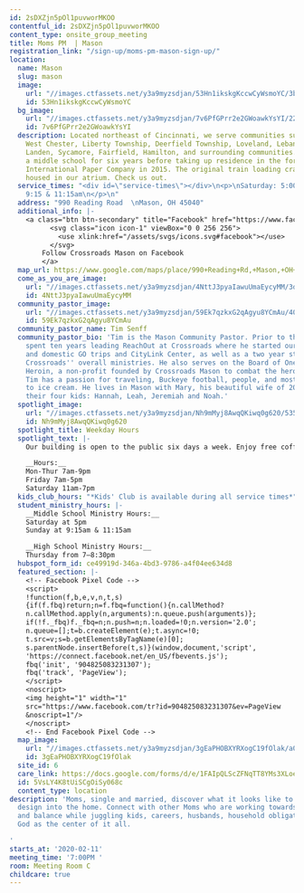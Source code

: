 ```yaml
---
id: 2sDXZjn5pOl1puvworMKOO
contentful_id: 2sDXZjn5pOl1puvworMKOO
content_type: onsite_group_meeting
title: Moms PM  | Mason
registration_link: "/sign-up/moms-pm-mason-sign-up/"
location:
  name: Mason
  slug: mason
  image:
    url: "//images.ctfassets.net/y3a9myzsdjan/53Hn1ikskgKccwCyWsmoYC/3b5c7501c3e22a7c642b907da144aa34/locations-mason.jpg"
    id: 53Hn1ikskgKccwCyWsmoYC
  bg_image:
    url: "//images.ctfassets.net/y3a9myzsdjan/7v6PfGPrr2e2GWoawkYsYI/22c999d3faf945ef8e82602c67b90ec4/crossroads-church-mason-bg2.jpg"
    id: 7v6PfGPrr2e2GWoawkYsYI
  description: Located northeast of Cincinnati, we serve communities such as Mason,
    West Chester, Liberty Township, Deerfield Township, Loveland, Lebanon, Maineville,
    Landen, Sycamore, Fairfield, Hamilton, and surrounding communities. We met in
    a middle school for six years before taking up residence in the former home of
    International Paper Company in 2015. The original train loading crane is still
    housed in our atrium. Check us out.
  service_times: "<div id=\"service-times\"></div>\n<p>\nSaturday: 5:00pm  \nSunday:
    9:15 & 11:15am\n</p>\n"
  address: "990 Reading Road  \nMason, OH 45040"
  additional_info: |-
    <a class="btn btn-secondary" title="Facebook" href="https://www.facebook.com/Crossroads-Mason-2081098365487872/">
          <svg class="icon icon-1" viewBox="0 0 256 256">
            <use xlink:href="/assets/svgs/icons.svg#facebook"></use>
          </svg>
        Follow Crossroads Mason on Facebook
        </a>
  map_url: https://www.google.com/maps/place/990+Reading+Rd,+Mason,+OH+45040/@39.339405,-84.3387407,17z/data=!3m1!4b1!4m5!3m4!1s0x8840575cc4e6c341:0xb6714fdf9bc69e40!8m2!3d39.339405!4d-84.336552
  come_as_you_are_image:
    url: "//images.ctfassets.net/y3a9myzsdjan/4NttJ3pyaIawuUmaEycyMM/3dfcc01867c451ac096e56e4099eef9a/crossroads-church-come-as-you-are.jpg"
    id: 4NttJ3pyaIawuUmaEycyMM
  community_pastor_image:
    url: "//images.ctfassets.net/y3a9myzsdjan/59Ek7qzkxG2qAgyu8YCmAu/40bd5a9054ed0c9bd9c0a451123f1d52/crossroads-church-tim-senff.jpg"
    id: 59Ek7qzkxG2qAgyu8YCmAu
  community_pastor_name: Tim Senff
  community_pastor_bio: 'Tim is the Mason Community Pastor. Prior to this role, he
    spent ten years leading ReachOut at Crossroads where he started our international
    and domestic GO trips and CityLink Center, as well as a two year stint leading
    Crossroads'' overall ministries. He also serves on the Board of OneCity Against
    Heroin, a non-profit founded by Crossroads Mason to combat the heroin epidemic.
    Tim has a passion for traveling, Buckeye football, people, and most anything related
    to ice cream. He lives in Mason with Mary, his beautiful wife of 20 years, and
    their four kids: Hannah, Leah, Jeremiah and Noah.'
  spotlight_image:
    url: "//images.ctfassets.net/y3a9myzsdjan/Nh9mMyj8AwqQKiwq0g620/535c84c71175b977ee4fc365c23e1f0f/crossroads-church-open.jpg"
    id: Nh9mMyj8AwqQKiwq0g620
  spotlight_title: Weekday Hours
  spotlight_text: |-
    Our building is open to the public six days a week. Enjoy free coffee, wi-fi and plenty of couches. Come for a meeting, just to hang out with friends, or even for a quiet place to read or pray.

    __Hours:__
    Mon-Thur 7am-9pm
    Friday 7am-5pm
    Saturday 11am-7pm
  kids_club_hours: "*Kids' Club is available during all service times*"
  student_ministry_hours: |-
    __Middle School Ministry Hours:__
    Saturday at 5pm
    Sunday at 9:15am & 11:15am

    __High School Ministry Hours:__
    Thursday from 7–8:30pm
  hubspot_form_id: ce49919d-346a-4bd3-9786-a4f04ee634d8
  featured_section: |-
    <!-- Facebook Pixel Code -->
    <script>
    !function(f,b,e,v,n,t,s)
    {if(f.fbq)return;n=f.fbq=function(){n.callMethod?
    n.callMethod.apply(n,arguments):n.queue.push(arguments)};
    if(!f._fbq)f._fbq=n;n.push=n;n.loaded=!0;n.version='2.0';
    n.queue=[];t=b.createElement(e);t.async=!0;
    t.src=v;s=b.getElementsByTagName(e)[0];
    s.parentNode.insertBefore(t,s)}(window,document,'script',
    'https://connect.facebook.net/en_US/fbevents.js');
    fbq('init', '904825083231307');
    fbq('track', 'PageView');
    </script>
    <noscript>
    <img height="1" width="1"
    src="https://www.facebook.com/tr?id=904825083231307&ev=PageView
    &noscript=1"/>
    </noscript>
    <!-- End Facebook Pixel Code -->
  map_image:
    url: "//images.ctfassets.net/y3a9myzsdjan/3gEaPHOBXYRXogC19fOlak/a048f1caafb6fa5bbd7dbcce3bbe0875/Screen_Shot_2019-11-15_at_2.47.58_PM.png"
    id: 3gEaPHOBXYRXogC19fOlak
  site_id: 6
  care_link: https://docs.google.com/forms/d/e/1FAIpQLScZFNqTT8YMs3XLoeXoWJglISLA-XMqkBpoBoBpmor35-U5vA/viewform
  id: 5VsLY4K8tUiSCgOiSy068c
  content_type: location
description: 'Moms, single and married, discover what it looks like to bring God’s
  design into the home. Connect with other Moms who are working towards keeping order
  and balance while juggling kids, careers, husbands, household obligations, and seeking
  God as the center of it all.

'
starts_at: '2020-02-11'
meeting_time: '7:00PM '
room: Meeting Room C
childcare: true
---
```


